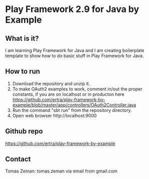 # Play Framework 2.9 for Java by Example

## What is it?
I am learning Play Framework for Java and I am creating boilerplate template to show how to do basic stuff in Play Framework for Java.

## How to run
1. Download the repository and unzip it.
2. To make OAuth2 examples to work, comment in/out the proper constants, if you are on localhost or in producton here https://github.com/ertra/play-framework-by-example/blob/master/app/controllers/OAuth2Controller.java
3. Run the command "sbt run" from the repository directory.
4. Open web browser http://localhost:9000

## Github repo
https://github.com/ertra/play-framework-by-example

## Contact
Tomas Zeman: tomas.zeman via email from gmail.com<br/>


